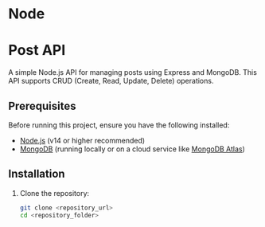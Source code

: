 # Node
# Post API

A simple Node.js API for managing posts using Express and MongoDB. This API supports CRUD (Create, Read, Update, Delete) operations.

## Prerequisites

Before running this project, ensure you have the following installed:

- [Node.js](https://nodejs.org) (v14 or higher recommended)
- [MongoDB](https://www.mongodb.com/try/download/community) (running locally or on a cloud service like [MongoDB Atlas](https://www.mongodb.com/cloud/atlas))

## Installation

1. Clone the repository:

   ```bash
   git clone <repository_url>
   cd <repository_folder>
